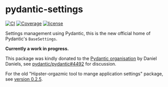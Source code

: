 # pydantic-settings

[![CI](https://github.com/pydantic/pydantic-settings/workflows/CI/badge.svg?event=push)](https://github.com/pydantic/pydantic-settings/actions?query=event%3Apush+branch%3Amain+workflow%3ACI)
[![Coverage](https://codecov.io/gh/pydantic/pydantic-settings/branch/main/graph/badge.svg)](https://codecov.io/gh/pydantic/pydantic-settings)
[![license](https://img.shields.io/github/license/pydantic/pydantic-settings.svg)](https://github.com/pydantic/pydantic-settings/blob/main/LICENSE)

Settings management using Pydantic, this is the new official home of Pydantic's `BaseSettings`.

**Currently a work in progress.**

This package was kindly donated to the [Pydantic organisation]() by Daniel Daniels, see [pydantic/pydantic#4492](https://github.com/pydantic/pydantic/pull/4492) for discussion.

For the old "Hipster-orgazmic tool to mange application settings" package, see [version 0.2.5](https://pypi.org/project/pydantic-settings/0.2.5/).
